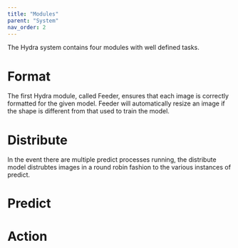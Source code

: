 ```yaml
---
title: "Modules"
parent: "System"
nav_order: 2
---
```

The Hydra system contains four modules with well defined tasks. 

# Format
The first Hydra module, called Feeder, ensures that each image is correctly formatted for the given model. Feeder will automatically resize an image if the shape is different from that used to train the model. 


# Distribute
In the event there are multiple predict processes running, the distribute model distrubtes images in a round robin fashion to the various instances of predict. 

# Predict


# Action